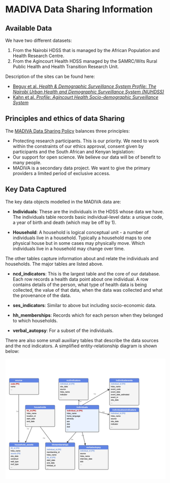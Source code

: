# MADIVA Data Sharing Information


## Available Data

We have two different datasets:
1. From the Nairobi HDSS that is managed by the African Population and Health Research Centre.
2. From the Agincourt Health HDSS managed by the SAMRC/Wits Rural Public Health and Health Transition Research Unit.

Description of the sites can be found here:
- [Beguy et al. _Health & Demographic Surveillance System Profile: The Nairobi Urban Health and Demographic Surveillance System (NUHDSS)_](https://academic.oup.com/ije/article-abstract/44/2/462/752904)
- [Kahn et al. _Profile: Agincourt Health Socio-demographic Surveillance System_](https://academic.oup.com/ije/article/41/4/988/690287)

## Principles and ethics of data Sharing

The [MADIVA Data Sharing Policy](docs/madiva_data_sharing_301.pdf) balances three principles:
- Protecting research participants. This is our priority. We need to work within the constraints of our ethics approval, consent given by participants and the South African and Kenyan legislation:
- Our support for open science. We believe our data will be of benefit to many people.
- MADIVA is a secondary data project. We want to give the primary providers a limited period of exclusive access.


## Key Data Captured

The key data objects modelled in the MADIVA data are:

- **Individuals**: These are the individuals in the HDSS whose data we have. The individuals table records basic individual-level data: a unique code, a year of birth and death (which may be off by 1).

- **Household**: A household is logical conceptual unit - a number of individuals live in a household. Typically a household maps to one physical house but in some cases may physically move. Which individuals live in a household may change over time.

The other tables capture information about and relate the individuals and households. The major tables are listed above.


- **ncd_indicators**: This is the largest table and the core of our database. Each row records a health data point about one individual. A row contains details of the person, what type of health data is being collected, the value of that data, when the data was collected and what the provenance of the data.

- **ses_indicators**: Similar to above but including socio-economic data.

- **hh_memberships**: Records which for each person when they belonged to which households.

- **verbal_autopsy**: For a subset of the individuals.

There are also some small auxiliary tables that describe the data sources and the ncd indicators. A simplified entity-relationship diagram is shown below:

![MADIVA ER](docs/ER.jpg)





